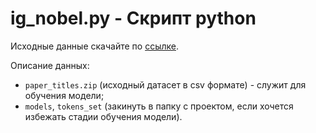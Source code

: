 # ig_nobel.py - Скрипт python

Исходные данные скачайте по [ссылке](https://drive.google.com/drive/folders/1Icl9RaCK_5z3m8Ku3O9Imt2QYffH2a89?usp=sharing).

Описание данных:
* `paper_titles.zip` (исходный датасет в csv формате) - служит для обучения модели;
* `models`, `tokens_set` (закинуть в папку с проектом, если хочется избежать стадии обучения модели).
